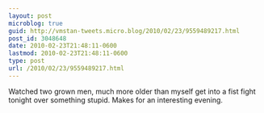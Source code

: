 ```yaml
---
layout: post
microblog: true
guid: http://vmstan-tweets.micro.blog/2010/02/23/9559489217.html
post_id: 3048648
date: 2010-02-23T21:48:11-0600
lastmod: 2010-02-23T21:48:11-0600
type: post
url: /2010/02/23/9559489217.html
---
```

Watched two grown men, much more older than myself get into a fist fight tonight over something stupid. Makes for an interesting evening.
